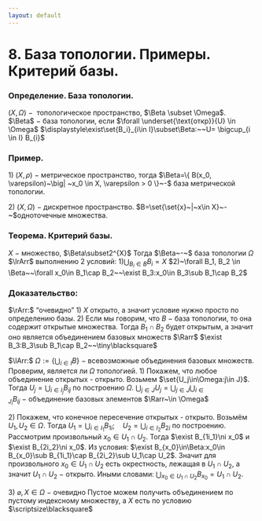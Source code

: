```yaml
---
layout: default
---
```

# 8. База топологии. Примеры. Критерий базы.

### Определение. База топологии.
$(X, \Omega)~-~$ топологическое пространство, $\Beta \subset \Omega$.
$\Beta$$~-~$база топологии, если $\forall \underset{\text{откр}}{U} \in \Omega$  $\displaystyle\exist\set{B_i}_{i\in I}\subset\Beta:~~U= \bigcup_{i \in I} B_{i}$

### Пример.
$1)$ $(X, \rho)~-$ метрическое пространство, тогда
$\Beta=\{ B(x_0, \varepsilon)~\big| ~x_0 \in X, \varepsilon > 0 \}~-$ база метрической топологии.

$2)$ $(X,\Omega)~-~$дискретное пространство.
$B=\set{\set{x}~|~x\in X}~-~$одноточечные множества.

### Теорема. Критерий базы.
$X~-~$множество, $\Beta\subset2^{X}$
Тогда $\Beta~-~$ база топологии $\Omega$ $\lrArr$ выполнению 2 условий:
$1)\displaystyle\bigcup_{B_i \in B}B_i = X$
$2)~\forall B_1, B_2 \in \Beta~~\forall x_0\in B_1\cap B_2~~\exist B_3:x_0\in B_3\sub B_1\cap B_2$

### Доказательство:
$\rArr:$ “очевидно”
$1)$ $X$ открыто, а значит условие нужно просто по определению базы.
$2)$ Если мы говорим, что $B~-~$база топологии, то она содержит открытые множества.
Тогда $B_1\cap B_2$ будет открытым, а значит оно является объединением базовых множеств $\Rarr$ $\exist B_3:B_3\sub B_1\cap B_2~~\tiny\blacksquare$

$\lArr:$ 
$\displaystyle\Omega:=\{\bigcup_{i\in I}B\}~-~$всевозможные объединения базовых множеств.
Проверим, является ли $\Omega$ топологией.
$\displaystyle1)$ Покажем, что любое объединение открытых - открыто.
Возьмем $\set{U_j\in\Omega:j\in J}$.
Тогда $U_j=\displaystyle\bigcup_{i\in I_j}B_{ij}$ по построению $\Omega$.
$\displaystyle\bigcup_{j\in J}U_j=\bigcup_{j\in J}\bigcup_{i\in J_i}B_{ij}~-~$объединение базовых элементов $\Rarr~\in \Omega$

$\displaystyle2)$ Покажем, что конечное пересечение открытых - открыто.
Возьмём $U_1,U_2\in\Omega.$
Тогда $\displaystyle U_1=\bigcup_{i\in I_1}B_{1i};\quad U_2=\bigcup_{i\in I_2}B_{2i}$ по построению.
Рассмотрим произвольный $x_0\in U_1\cap U_2$.
Тогда $\exist B_{1i_1}\ni x_0$ и $\exist B_{2i_2}\ni x_0$.
Из условия: $\exist B_{x_0}\in\Beta:x_0\in B_{x_0}\sub B_{1i_1}\cap B_{2i_2}\sub U_1\cap U_2$.
Значит для произвольного $x_0\in U_1\cap U_2$ есть окрестность, лежащая
в $U_1\cap U_2$, а значит $U_1\cap U_2~-~$открыто.
Иными словами:  $\displaystyle\bigcup_{x_0\in U_1\cap U_2} B_{x_0}=U_1\cap U_2$.

$3)~\varnothing,X\in\Omega~-~$очевидно
Пустое можем получить объединением по пустому индексному множеству, а $X$ есть по условию  $\scriptsize\blacksquare$